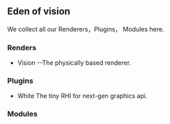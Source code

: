 ## Eden of vision
We collect all our Renderers，Plugins， Modules here.
### Renders
- Vision
  --The physically based renderer.
### Plugins
- White
  The tiny RHI for next-gen graphics api.
### Modules

